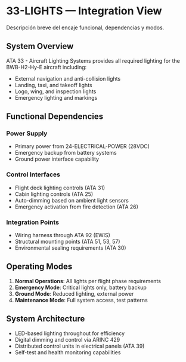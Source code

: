 # 33-LIGHTS — Integration View
Descripción breve del encaje funcional, dependencias y modos.

## System Overview

ATA 33 - Aircraft Lighting Systems provides all required lighting for the BWB-H2-Hy-E aircraft including:
- External navigation and anti-collision lights
- Landing, taxi, and takeoff lights
- Logo, wing, and inspection lights
- Emergency lighting and markings

## Functional Dependencies

### Power Supply
- Primary power from 24-ELECTRICAL-POWER (28VDC)
- Emergency backup from battery systems
- Ground power interface capability

### Control Interfaces
- Flight deck lighting controls (ATA 31)
- Cabin lighting controls (ATA 25)
- Auto-dimming based on ambient light sensors
- Emergency activation from fire detection (ATA 26)

### Integration Points
- Wiring harness through ATA 92 (EWIS)
- Structural mounting points (ATA 51, 53, 57)
- Environmental sealing requirements (ATA 30)

## Operating Modes

1. **Normal Operations**: All lights per flight phase requirements
2. **Emergency Mode**: Critical lights only, battery backup
3. **Ground Mode**: Reduced lighting, external power
4. **Maintenance Mode**: Full system access, test patterns

## System Architecture

- LED-based lighting throughout for efficiency
- Digital dimming and control via ARINC 429
- Distributed control units in electrical panels (ATA 39)
- Self-test and health monitoring capabilities
